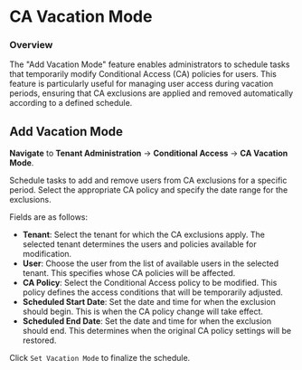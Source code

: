 # CA Vacation Mode

### Overview

The "Add Vacation Mode" feature enables administrators to schedule tasks that temporarily modify Conditional Access (CA) policies for users. This feature is particularly useful for managing user access during vacation periods, ensuring that CA exclusions are applied and removed automatically according to a defined schedule.

## **Add Vacation Mode**

**Navigate** to **Tenant Administration** -> **Conditional Access** -> **CA Vacation Mode**.

Schedule tasks to add and remove users from CA exclusions for a specific period. Select the appropriate CA policy and specify the date range for the exclusions.

Fields are as follows:

* **Tenant**: Select the tenant for which the CA exclusions apply. The selected tenant determines the users and policies available for modification.
* **User**: Choose the user from the list of available users in the selected tenant. This specifies whose CA policies will be affected.
* **CA Policy**: Select the Conditional Access policy to be modified. This policy defines the access conditions that will be temporarily adjusted.
* **Scheduled Start Date**: Set the date and time for when the exclusion should begin. This is when the CA policy change will take effect.
* **Scheduled End Date**: Set the date and time for when the exclusion should end. This determines when the original CA policy settings will be restored.

Click `Set Vacation Mode` to finalize the schedule.
